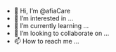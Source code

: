 - 👋 Hi, I’m @afiaCare
- 👀 I’m interested in ...
- 🌱 I’m currently learning ...
- 💞️ I’m looking to collaborate on ...
- 📫 How to reach me ...

<!---
afiaCare/afiaCare is a ✨ special ✨ repository because its `README.md` (this file) appears on your GitHub profile.
You can click the Preview link to take a look at your changes.
--->
